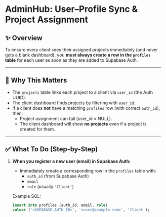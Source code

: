 # AdminHub: User–Profile Sync & Project Assignment

## ✨ Overview

To ensure every client sees their assigned projects immediately (and never gets a blank dashboard), you **must always create a row in the `profiles` table** for each user as soon as they are added to Supabase Auth.

---

## 🚦 Why This Matters

- The `projects` table links each project to a client via `user_id` (the Auth UUID).
- The client dashboard finds projects by filtering with `user_id`.
- If a client does **not** have a matching `profiles` row (with correct `auth_id`), then:
  - Project assignment can fail (user_id = NULL).
  - The client dashboard will show **no projects** even if a project is created for them.

---

## ✅ What To Do (Step-by-Step)

1. **When you register a new user (email) in Supabase Auth:**
   - Immediately create a corresponding row in the `profiles` table with:
     - `auth_id` (from Supabase Auth)
     - `email`
     - `role` (usually `'Client'`)

   Example SQL:
   ```sql
   insert into profiles (auth_id, email, role)
   values ('<SUPABASE_AUTH_ID>', '<user@example.com>', 'Client');

